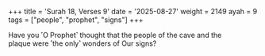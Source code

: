 +++
title = 'Surah 18, Verses 9'
date = '2025-08-27'
weight = 2149
ayah = 9
tags = ["people", "prophet", "signs"]
+++

Have you ˹O Prophet˺ thought that the people of the cave and the plaque were ˹the only˺ wonders of Our signs?
